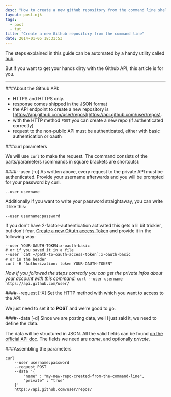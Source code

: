 ```yaml
---
desc: "How to create a new github repository from the command line shell, github api, authentication api, oauth"
layout: post.njk
tags:
  - post
  - tut
title: "Create a new Github repository from the command line"
date: 2014-01-05 18:31:53
---
```


The steps explained in this guide can be automated by a handy utility called [hub](https://hub.github.com/).

But if you want to get your hands dirty with the Github API, this article is for you.

_________

###About the Github API:

- HTTPS and HTTPS only.
- response comes shipped in the JSON format
- the API endpoint to create a new repository is [https://api.github.com/user/repos](https://api.github.com/user/repos).
- with the HTTP method `POST` you can create a new repo (if authenticated correctly)
- request to the non-public API must be authenticated, either with basic authentication or oauth

###curl parameters

We will use `curl` to make the request.
The command consists of the parts/parameters (commands in square brackets are shortcuts):

####--user [-u]
As written above, every request to the private API must be authenticated.
Provide your username afterwards and you will be prompted for your password by curl.

```
--user username
```

Additionally if you want to write your password straightaway, you can write it like this:

```
--user username:password
```

If you don't have 2-factor-authentication activated this gets a lil bit trickier, but don't fear. [Create a new OAuth access Token](https://github.com/settings/applications) and provide it in the following way:

```
--user YOUR-OAUTH-TOKEN:x-oauth-basic
# or if you saved it in a file
--user `cat ~/path-to-oauth-access-token`:x-oauth-basic
# or in the header
curl -H "Authorization: token YOUR-OAUTH-TOKEN"
```

*Now if you followed the steps correctly you can get the private infos about your account with this command:*
`curl --user username https://api.github.com/user/`

####--request [-X]
Set the HTTP method with which you want to access to the API.

We just need to set it to **POST** and we're good to go.

####--data [-d]
Since we are posting data, well I just said it, we need to define the data.

The data will be structured in JSON.  All the valid fields can be found [on the official API doc](http://developer.github.com/v3/repos/#create).
The fields we need are *name*, and optionally *private*.

###Assembling the parameters
```
curl
    --user username:password
    --request POST
    --data '{
        "name" : "my-new-repo-created-from-the-command-line",
        "private" : "true"
    }'
    https://api.github.com/user/repos/
```
